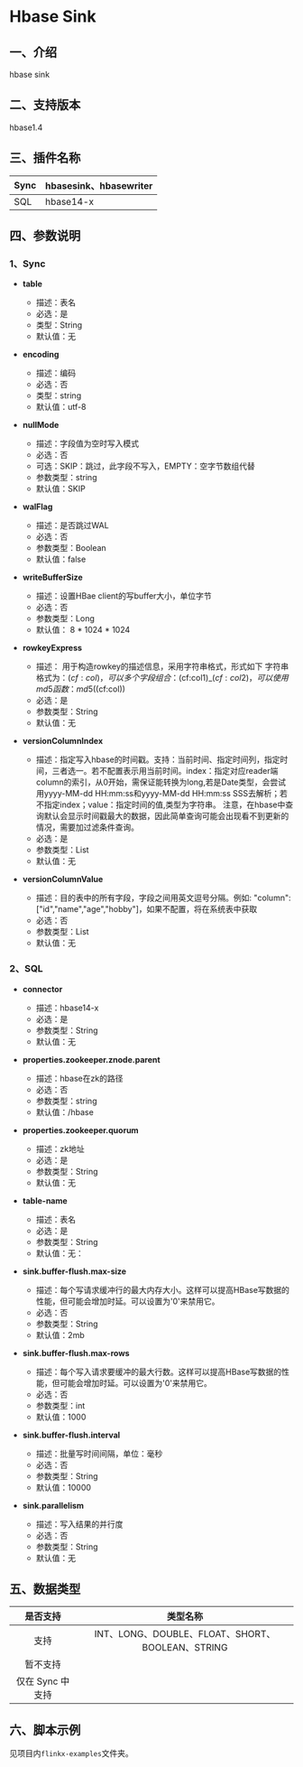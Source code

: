 # Hbase Sink

## 一、介绍

hbase sink

## 二、支持版本

hbase1.4


## 三、插件名称

| Sync | hbasesink、hbasewriter |
| ---- |-----------------------|
| SQL  | hbase14-x             |


## 四、参数说明

### 1、Sync

- **table**
  - 描述：表名
  - 必选：是
  - 类型：String
  - 默认值：无


- **encoding**
  - 描述：编码
  - 必选：否
  - 类型：string
  - 默认值：utf-8


- **nullMode**
  - 描述：字段值为空时写入模式
  - 必选：否
  - 可选：SKIP：跳过，此字段不写入，EMPTY：空字节数组代替
  - 参数类型：string
  - 默认值：SKIP



- **walFlag**
  - 描述：是否跳过WAL
  - 必选：否
  - 参数类型：Boolean
  - 默认值：false
    <br />

- **writeBufferSize**
  - 描述：设置HBae client的写buffer大小，单位字节
  - 必选：否
  - 参数类型：Long
  - 默认值： 8 * 1024 * 1024
    <br />



- **rowkeyExpress**
  - 描述： 用于构造rowkey的描述信息，采用字符串格式，形式如下
    字符串格式为：$(cf:col)，可以多个字段组合：$(cf:col1)_$(cf:col2)，
    可以使用md5函数：md5($(cf:col))
  - 必选：是
  - 参数类型：String
  - 默认值：无
    <br />



- **versionColumnIndex**
  - 描述：指定写入hbase的时间戳。支持：当前时间、指定时间列，指定时间，三者选一。若不配置表示用当前时间。index：指定对应reader端column的索引，从0开始，需保证能转换为long,若是Date类型，会尝试用yyyy-MM-dd HH:mm:ss和yyyy-MM-dd HH:mm:ss SSS去解析；若不指定index；value：指定时间的值,类型为字符串。
    注意，在hbase中查询默认会显示时间戳最大的数据，因此简单查询可能会出现看不到更新的情况，需要加过滤条件查询。
  - 必选：是
  - 参数类型：List
  - 默认值：无
    <br />

- **versionColumnValue**
  - 描述：目的表中的所有字段，字段之间用英文逗号分隔。例如: "column": ["id","name","age","hobby"]，如果不配置，将在系统表中获取
  - 必选：否
  - 参数类型：List
  - 默认值：无
    <br />


### 2、SQL

- **connector**
  - 描述：hbase14-x
  - 必选：是
  - 参数类型：String
  - 默认值：无


- **properties.zookeeper.znode.parent**
  - 描述：hbase在zk的路径
  - 必选：否
  - 参数类型：string
  - 默认值：/hbase
    <br />


- **properties.zookeeper.quorum**
  - 描述：zk地址
  - 必选：是
  - 参数类型：String
  - 默认值：无
    <br />



- **table-name**
  - 描述：表名
  - 必选：是
  - 参数类型：String
  - 默认值：无：
    <br />



- **sink.buffer-flush.max-size**
  - 描述：每个写请求缓冲行的最大内存大小。这样可以提高HBase写数据的性能，但可能会增加时延。可以设置为'0'来禁用它。
  - 必选：否
  - 参数类型：String
  - 默认值：2mb
    <br />


- **sink.buffer-flush.max-rows**
  - 描述：每个写入请求要缓冲的最大行数。这样可以提高HBase写数据的性能，但可能会增加时延。可以设置为'0'来禁用它。
  - 必选：否
  - 参数类型：int
  - 默认值：1000
    <br />



- **sink.buffer-flush.interval**
  - 描述：批量写时间间隔，单位：毫秒
  - 必选：否
  - 参数类型：String
  - 默认值：10000
    <br />



- **sink.parallelism**
  - 描述：写入结果的并行度
  - 必选：否
  - 参数类型：String
  - 默认值：无
    <br />



## 五、数据类型


|     是否支持     |                    类型名称                    |
| :--------------: |:------------------------------------------:|
|       支持       | INT、LONG、DOUBLE、FLOAT、SHORT、BOOLEAN、STRING |
|     暂不支持     |                  |
| 仅在 Sync 中支持 |                         |

## 六、脚本示例

见项目内`flinkx-examples`文件夹。

